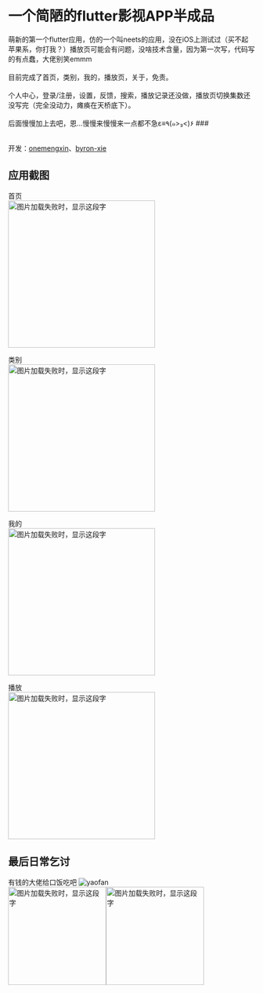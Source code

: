 # 一个简陋的flutter影视APP半成品

 萌新的第一个flutter应用，仿的一个叫neets的应用，没在iOS上测试过（买不起苹果系，你打我？）播放页可能会有问题，没啥技术含量，因为第一次写，代码写的有点蠢，大佬别笑emmm<br><br>
 目前完成了首页，类别，我的，播放页，关于，免责。<br><br>
 个人中心，登录/注册，设置，反馈，搜索，播放记录还没做，播放页切换集数还没写完（完全没动力，瘫痪在天桥底下）。<br><br>
 后面慢慢加上去吧，恩...慢慢来慢慢来一点都不急﻿ε≡٩(๑>₃<)۶ ###<br><br>
 
 开发：[onemengxin](https://github.com/onemengxin)、[byron-xie](https://github.com/byron-xie)
## 应用截图

 首页<br>
 <img src="http://img.movie.app.bteee.com/home.jpg" width="300" alt="图片加载失败时，显示这段字"/>

 类别<br>
 <img src="http://img.movie.app.bteee.com/leibie.jpg" width="300" alt="图片加载失败时，显示这段字"/>

 我的<br>
 <img src="http://img.movie.app.bteee.com/wode.jpg" width="300" alt="图片加载失败时，显示这段字"/>

 播放<br>
 <img src="http://img.movie.app.bteee.com/bofang.jpg" width="300" alt="图片加载失败时，显示这段字"/>

## 最后日常乞讨

 有钱的大佬给口饭吃吧 ![yaofan](http://img.movie.app.bteee.com/photo_2018-12-16_04-40-31.jpg)<br/>
<img src="http://img.movie.app.bteee.com/photo_2018-12-11_15-58-21.jpg" width="200" alt="图片加载失败时，显示这段字"/><img src="http://img.movie.app.bteee.com/photo_2018-12-11_15-58-25.jpg" width="200" alt="图片加载失败时，显示这段字"/>
